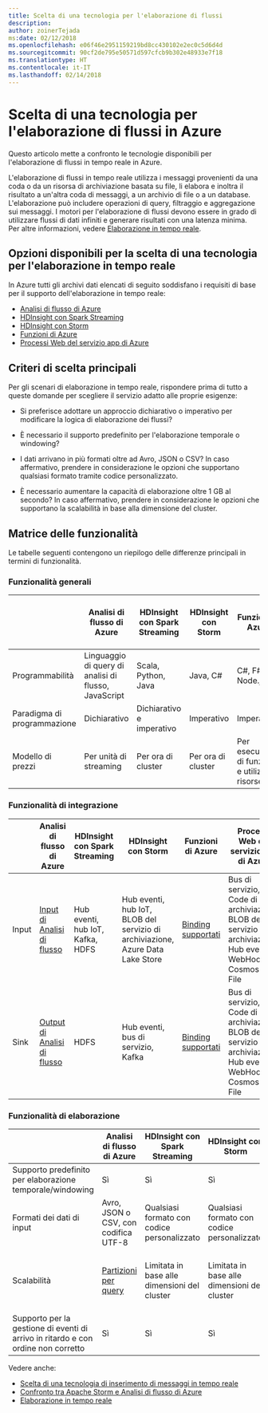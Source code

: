 ```yaml
---
title: Scelta di una tecnologia per l'elaborazione di flussi
description: 
author: zoinerTejada
ms:date: 02/12/2018
ms.openlocfilehash: e06f46e2951159219bd8cc430102e2ec0c5d6d4d
ms.sourcegitcommit: 90cf2de795e50571d597cfcb9b302e48933e7f18
ms.translationtype: HT
ms.contentlocale: it-IT
ms.lasthandoff: 02/14/2018
---
```

# <a name="choosing-a-stream-processing-technology-in-azure"></a>Scelta di una tecnologia per l'elaborazione di flussi in Azure

Questo articolo mette a confronto le tecnologie disponibili per l'elaborazione di flussi in tempo reale in Azure.

L'elaborazione di flussi in tempo reale utilizza i messaggi provenienti da una coda o da un risorsa di archiviazione basata su file, li elabora e inoltra il risultato a un'altra coda di messaggi, a un archivio di file o a un database. L'elaborazione può includere operazioni di query, filtraggio e aggregazione sui messaggi. I motori per l'elaborazione di flussi devono essere in grado di utilizzare flussi di dati infiniti e generare risultati con una latenza minima. Per altre informazioni, vedere [Elaborazione in tempo reale](../scenarios/real-time-processing.md).

## <a name="what-are-your-options-when-choosing-a-technology-for-real-time-processing"></a>Opzioni disponibili per la scelta di una tecnologia per l'elaborazione in tempo reale
In Azure tutti gli archivi dati elencati di seguito soddisfano i requisiti di base per il supporto dell'elaborazione in tempo reale:
- [Analisi di flusso di Azure](/azure/stream-analytics/)
- [HDInsight con Spark Streaming](/azure/hdinsight/spark/apache-spark-streaming-overview)
- [HDInsight con Storm](/azure/hdinsight/storm/apache-storm-overview)
- [Funzioni di Azure](/azure/azure-functions/functions-overview)
- [Processi Web del servizio app di Azure](/azure/app-service/web-sites-create-web-jobs)

## <a name="key-selection-criteria"></a>Criteri di scelta principali

Per gli scenari di elaborazione in tempo reale, rispondere prima di tutto a queste domande per scegliere il servizio adatto alle proprie esigenze:

- Si preferisce adottare un approccio dichiarativo o imperativo per modificare la logica di elaborazione dei flussi?

- È necessario il supporto predefinito per l'elaborazione temporale o windowing?

- I dati arrivano in più formati oltre ad Avro, JSON o CSV? In caso affermativo, prendere in considerazione le opzioni che supportano qualsiasi formato tramite codice personalizzato.

- È necessario aumentare la capacità di elaborazione oltre 1 GB al secondo? In caso affermativo, prendere in considerazione le opzioni che supportano la scalabilità in base alla dimensione del cluster. 

## <a name="capability-matrix"></a>Matrice delle funzionalità

Le tabelle seguenti contengono un riepilogo delle differenze principali in termini di funzionalità. 

### <a name="general-capabilities"></a>Funzionalità generali
| | Analisi di flusso di Azure | HDInsight con Spark Streaming | HDInsight con Storm | Funzioni di Azure | Processi Web del servizio app di Azure |
| --- | --- | --- | --- | --- | --- | 
| Programmabilità | Linguaggio di query di analisi di flusso, JavaScript | Scala, Python, Java | Java, C# | C#, F#, Node.js | C#, Node.js, PHP, Java, Python |
| Paradigma di programmazione | Dichiarativo | Dichiarativo e imperativo | Imperativo | Imperativo | Imperativo |    
| Modello di prezzi | Per unità di streaming | Per ora di cluster | Per ora di cluster | Per esecuzione di funzione e utilizzo di risorse | Per ora del piano di servizio app |  

### <a name="integration-capabilities"></a>Funzionalità di integrazione
| | Analisi di flusso di Azure | HDInsight con Spark Streaming | HDInsight con Storm | Funzioni di Azure | Processi Web del servizio app di Azure |
| --- | --- | --- | --- | --- | --- | 
| Input | [Input di Analisi di flusso](/azure/stream-analytics/stream-analytics-define-inputs)  | Hub eventi, hub IoT, Kafka, HDFS  | Hub eventi, hub IoT, BLOB del servizio di archiviazione, Azure Data Lake Store  | [Binding supportati](/azure/azure-functions/functions-triggers-bindings#supported-bindings) | Bus di servizio, Code di archiviazione, BLOB del servizio di archiviazione, Hub eventi, WebHooks, Cosmos DB, File |
| Sink |  [Output di Analisi di flusso](/azure/stream-analytics/stream-analytics-define-outputs) | HDFS | Hub eventi, bus di servizio, Kafka | [Binding supportati](/azure/azure-functions/functions-triggers-bindings#supported-bindings) | Bus di servizio, Code di archiviazione, BLOB del servizio di archiviazione, Hub eventi, WebHooks, Cosmos DB, File | 

### <a name="processing-capabilities"></a>Funzionalità di elaborazione
| | Analisi di flusso di Azure | HDInsight con Spark Streaming | HDInsight con Storm | Funzioni di Azure | Processi Web del servizio app di Azure |
| --- | --- | --- | --- | --- | --- | 
| Supporto predefinito per elaborazione temporale/windowing | Sì | Sì | Sì | No  | No  |
| Formati dei dati di input | Avro, JSON o CSV, con codifica UTF-8 | Qualsiasi formato con codice personalizzato | Qualsiasi formato con codice personalizzato | Qualsiasi formato con codice personalizzato | Qualsiasi formato con codice personalizzato |
| Scalabilità | [Partizioni per query](/azure/stream-analytics/stream-analytics-parallelization) | Limitata in base alle dimensioni del cluster | Limitata in base alle dimensioni del cluster | Elaborazione parallela di un massimo di 200 istanze di app per le funzioni | Limitata dalla capacità del piano di servizio app | 
| Supporto per la gestione di eventi di arrivo in ritardo e con ordine non corretto | Sì | Sì | Sì | No  | No  |

Vedere anche:

- [Scelta di una tecnologia di inserimento di messaggi in tempo reale](./real-time-ingestion.md)
- [Confronto tra Apache Storm e Analisi di flusso di Azure](/azure/stream-analytics/stream-analytics-comparison-storm)
- [Elaborazione in tempo reale](../scenarios/real-time-processing.md)
